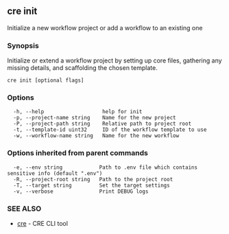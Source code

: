 ## cre init

Initialize a new workflow project or add a workflow to an existing one

### Synopsis

Initialize or extend a workflow project by setting up core files, gathering any missing details, and scaffolding the chosen template.

```
cre init [optional flags]
```

### Options

```
  -h, --help                   help for init
  -p, --project-name string    Name for the new project
  -P, --project-path string    Relative path to project root
  -t, --template-id uint32     ID of the workflow template to use
  -w, --workflow-name string   Name for the new workflow
```

### Options inherited from parent commands

```
  -e, --env string            Path to .env file which contains sensitive info (default ".env")
  -R, --project-root string   Path to the project root
  -T, --target string         Set the target settings
  -v, --verbose               Print DEBUG logs
```

### SEE ALSO

* [cre](cre.md)	 - CRE CLI tool


